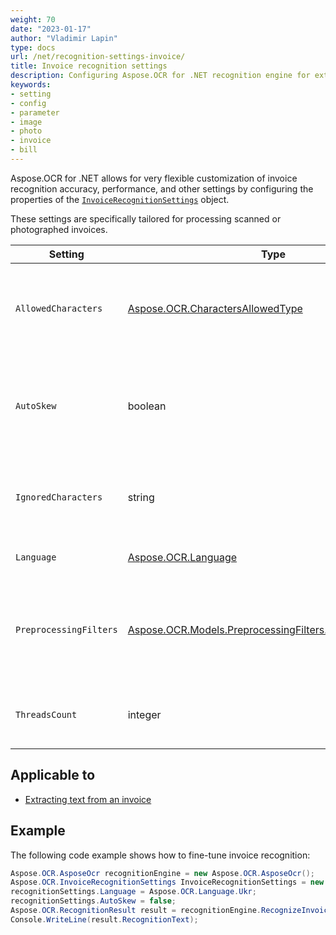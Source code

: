 ```yaml
---
weight: 70
date: "2023-01-17"
author: "Vladimir Lapin"
type: docs
url: /net/recognition-settings-invoice/
title: Invoice recognition settings
description: Configuring Aspose.OCR for .NET recognition engine for extracting text from invoice images.
keywords:
- setting
- config
- parameter
- image
- photo
- invoice
- bill
---
```


Aspose.OCR for .NET allows for very flexible customization of invoice recognition accuracy, performance, and other settings by configuring the properties of the [`InvoiceRecognitionSettings`](https://reference.aspose.com/ocr/net/aspose.ocr/invoicerecognitionsettings/) object.

These settings are specifically tailored for processing scanned or photographed invoices.

Setting | Type | Default value | Description
------- | ---- | ------------- | -----------
`AllowedCharacters` | [Aspose.OCR.CharactersAllowedType](https://reference.aspose.com/ocr/net/aspose.ocr/charactersallowedtype/) | `Aspose.OCR.CharactersAllowedType.ALL` | The [predefined whitelist](/ocr/net/characters-whitelist/#predefined-character-sets) of characters Aspose.OCR engine will look for.
`AutoSkew` | boolean | `true` | Automatically [correct image tilt (deskew)](/ocr/net/deskew/) before proceeding to recognition.
`IgnoredCharacters` | string | _none_ | A [blacklist](/ocr/net/characters-blacklist/) of characters that are ignored during recognition.
`Language` | [Aspose.OCR.Language](https://reference.aspose.com/ocr/net/aspose.ocr/language/) | `Aspose.OCR.Language.None` | Specify a [language](/ocr/net/languages/) for recognition.
`PreprocessingFilters` | [Aspose.OCR.Models.PreprocessingFilters.PreprocessingFilter](https://reference.aspose.com/ocr/net/aspose.ocr.models.preprocessingfilters/preprocessingfilter/) | _none_ | Apply [image processing filters](/ocr/net/image-preprocessing/) that enhance an image before it is sent to the OCR engine.
`ThreadsCount` | integer | _auto_ | The number of [CPU threads](/ocr/net/multithreading/) used for recognition.

## Applicable to

- [Extracting text from an invoice](/ocr/net/recognition/invoice/)

## Example

The following code example shows how to fine-tune invoice recognition:

```csharp
Aspose.OCR.AsposeOcr recognitionEngine = new Aspose.OCR.AsposeOcr();
Aspose.OCR.InvoiceRecognitionSettings InvoiceRecognitionSettings = new Aspose.OCR.InvoiceRecognitionSettings();
recognitionSettings.Language = Aspose.OCR.Language.Ukr;
recognitionSettings.AutoSkew = false;
Aspose.OCR.RecognitionResult result = recognitionEngine.RecognizeInvoice("invoice.png", recognitionSettings);
Console.WriteLine(result.RecognitionText);
```
